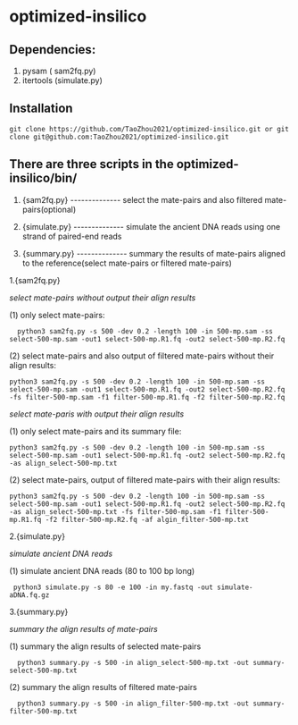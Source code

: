 optimized-insilico
===

Dependencies:    
---
1. pysam ( sam2fq.py)
2. itertools (simulate.py)

Installation
---
```shell
git clone https://github.com/TaoZhou2021/optimized-insilico.git or git clone git@github.com:TaoZhou2021/optimized-insilico.git
```    

There are three scripts in the optimized-insilico/bin/
---
1. {sam2fq.py}    -------------- select the mate-pairs and also filtered mate-pairs(optional)

2. {simulate.py}  -------------- simulate the ancient DNA reads using one strand of paired-end reads
 
3. {summary.py}   -------------- summary the results of mate-pairs aligned to the reference(select mate-pairs or filtered mate-pairs)


1.{sam2fq.py}

*select mate-pairs without output their align results*                                                                                                                             

 (1) only select mate-pairs:    
``` 
  python3 sam2fq.py -s 500 -dev 0.2 -length 100 -in 500-mp.sam -ss select-500-mp.sam -out1 select-500-mp.R1.fq -out2 select-500-mp.R2.fq  
```
 (2) select mate-pairs and also output of filtered mate-pairs without their align results:    
```
python3 sam2fq.py -s 500 -dev 0.2 -length 100 -in 500-mp.sam -ss select-500-mp.sam -out1 select-500-mp.R1.fq -out2 select-500-mp.R2.fq -fs filter-500-mp.sam -f1 filter-500-mp.R1.fq -f2 filter-500-mp.R2.fq
```
*select mate-paris with output their align results*

 (1) only select mate-pairs and its summary file:     
```
python3 sam2fq.py -s 500 -dev 0.2 -length 100 -in 500-mp.sam -ss select-500-mp.sam -out1 select-500-mp.R1.fq -out2 select-500-mp.R2.fq -as align_select-500-mp.txt
```
 (2) select mate-pairs, output of filtered mate-pairs with their align results:    
```
python3 sam2fq.py -s 500 -dev 0.2 -length 100 -in 500-mp.sam -ss select-500-mp.sam -out1 select-500-mp.R1.fq -out2 select-500-mp.R2.fq -as align_select-500-mp.txt -fs filter-500-mp.sam -f1 filter-500-mp.R1.fq -f2 filter-500-mp.R2.fq -af algin_filter-500-mp.txt
```

2.{simulate.py}

*simulate ancient DNA reads*

 (1) simulate ancient DNA reads (80 to 100 bp long)
``` 
 python3 simulate.py -s 80 -e 100 -in my.fastq -out simulate-aDNA.fq.gz
```

3.{summary.py}

*summary the align results of mate-pairs*

 (1) summary the align results of selected mate-pairs
```
  python3 summary.py -s 500 -in align_select-500-mp.txt -out summary-select-500-mp.txt
```
 (2) summary the align results of filtered mate-pairs
```
  python3 summary.py -s 500 -in align_filter-500-mp.txt -out summary-filter-500-mp.txt
```
